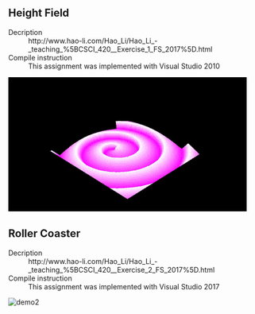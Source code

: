 ## Height Field

<dl>
	<dt>Decription</dt>
	<dd>http://www.hao-li.com/Hao_Li/Hao_Li_-_teaching_%5BCSCI_420__Exercise_1_FS_2017%5D.html</dd>
    <dt>Compile instruction</dt>
    <dd>This assignment was implemented with Visual Studio 2010</dd>
</dl>

![demo](/heightField/assign1-demo.gif)

## Roller Coaster

<dl>
	<dt>Decription</dt>
	<dd>http://www.hao-li.com/Hao_Li/Hao_Li_-_teaching_%5BCSCI_420__Exercise_2_FS_2017%5D.html</dd>
    <dt>Compile instruction</dt>
    <dd>This assignment was implemented with Visual Studio 2017</dd>
</dl>

![demo2](/rollerCoaster/assign2-demo.gif)